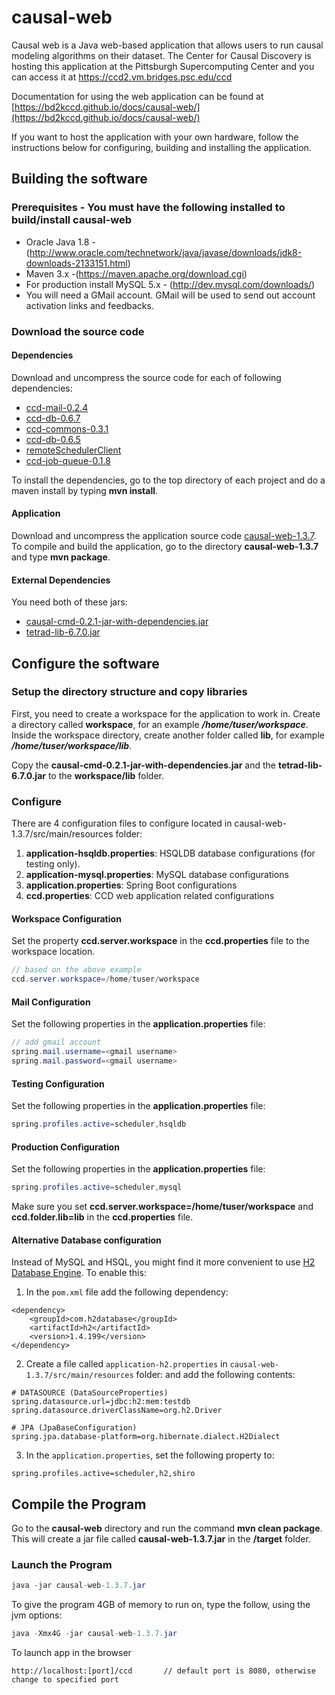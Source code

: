 # causal-web
Causal web is a Java web-based application that allows users to run causal modeling algorithms on their dataset.  The Center for Causal Discovery is hosting this application at the Pittsburgh Supercomputing Center and you can access it at https://ccd2.vm.bridges.psc.edu/ccd

Documentation for using the web application can be found at [https://bd2kccd.github.io/docs/causal-web/](https://bd2kccd.github.io/docs/causal-web/) 

If you want to host the application with your own hardware, follow the instructions below for configuring, building and installing the application.

## Building the software

### Prerequisites - You must have the following installed to build/install causal-web
* Oracle Java 1.8 - (http://www.oracle.com/technetwork/java/javase/downloads/jdk8-downloads-2133151.html)
* Maven 3.x -(https://maven.apache.org/download.cgi)
* For production install MySQL 5.x - (http://dev.mysql.com/downloads/)
* You will need a GMail account.  GMail will be used to send out account activation links and feedbacks.

### Download the source code
#### Dependencies
Download and uncompress the source code for each of following dependencies:

* [ccd-mail-0.2.4](https://github.com/bd2kccd/ccd-mail/releases/tag/v0.2.4)
* [ccd-db-0.6.7](https://github.com/bd2kccd/ccd-db/releases/tag/v0.6.7)
* [ccd-commons-0.3.1](https://github.com/bd2kccd/ccd-commons/releases/tag/v0.3.1)
* [ccd-db-0.6.5](https://github.com/bd2kccd/ccd-db/releases/tag/v0.6.5)
* [remoteSchedulerClient](https://github.com/bd2kccd/remoteSchedulerClient/archive/v0.1.4.zip)
* [ccd-job-queue-0.1.8](https://github.com/bd2kccd/ccd-job-queue/releases/tag/v0.1.8)

To install the dependencies, go to the top directory of each project and do a maven install by typing **mvn install**.

#### Application
Download and uncompress the application source code  [causal-web-1.3.7](https://github.com/bd2kccd/causal-web/releases/tag/v1.3.7).  To compile and build the application, go to the directory **causal-web-1.3.7** and type **mvn package**.

#### External Dependencies
You need both of these jars:
* [causal-cmd-0.2.1-jar-with-dependencies.jar](https://github.com/bd2kccd/causal-cmd/releases/tag/v0.2.1)
* [tetrad-lib-6.7.0.jar](https://cloud.ccd.pitt.edu/nexus/content/repositories/releases/edu/cmu/tetrad-lib/6.7.0/tetrad-lib-6.7.0.jar)

## Configure the software

### Setup the directory structure and copy libraries
First, you need to create a workspace for the application to work in.  Create a directory called **workspace**, for an example ***/home/tuser/workspace***.  
Inside the workspace directory, create another folder called **lib**, for example ***/home/tuser/workspace/lib***.  

Copy the **causal-cmd-0.2.1-jar-with-dependencies.jar** and the **tetrad-lib-6.7.0.jar** to the  **workspace/lib** folder.

### Configure
There are 4 configuration files to configure located in causal-web-1.3.7/src/main/resources folder:
1. **application-hsqldb.properties**: HSQLDB database configurations (for testing only).
2. **application-mysql.properties**: MySQL database configurations
3. **application.properties**: Spring Boot configurations
4. **ccd.properties**: CCD web application related configurations

#### Workspace Configuration
Set the property **ccd.server.workspace** in the  **ccd.properties** file to the workspace location.
```java
// based on the above example
ccd.server.workspace=/home/tuser/workspace
```

#### Mail Configuration
Set the following properties in the **application.properties** file:
```java
// add gmail account
spring.mail.username=<gmail username>
spring.mail.password=<gmail username>
```

#### Testing Configuration
Set the following properties in the **application.properties** file:
```java
spring.profiles.active=scheduler,hsqldb
```

#### Production Configuration
Set the following properties in the **application.properties** file:
```java
spring.profiles.active=scheduler,mysql
```

Make sure you set **ccd.server.workspace=/home/tuser/workspace** and **ccd.folder.lib=lib** in the **ccd.properties** file.

#### Alternative Database configuration
Instead of MySQL and HSQL, you might find it more convenient to use [H2 Database Engine](https://www.h2database.com/html/main.html). To enable this:

1. In the `pom.xml` file add the following dependency:
```
<dependency>
    <groupId>com.h2database</groupId>
    <artifactId>h2</artifactId>
    <version>1.4.199</version>
</dependency>
```

2. Create a file called `application-h2.properties` in `causal-web-1.3.7/src/main/resources` folder: and add the following contents:
```
# DATASOURCE (DataSourceProperties)
spring.datasource.url=jdbc:h2:mem:testdb
spring.datasource.driverClassName=org.h2.Driver

# JPA (JpaBaseConfiguration)
spring.jpa.database-platform=org.hibernate.dialect.H2Dialect
```
3. In the `application.properties`, set the following property to:
```
spring.profiles.active=scheduler,h2,shiro
```

## Compile the Program
Go to the **causal-web** directory and run the command **mvn clean package**. This will create a jar file called **causal-web-1.3.7.jar** in the **/target** folder.

### Launch the Program
```java
java -jar causal-web-1.3.7.jar
```
To give the program 4GB of memory to run on, type the follow, using the jvm options:
```java
java -Xmx4G -jar causal-web-1.3.7.jar
```

To launch app in the browser
```
http://localhost:[port]/ccd       // default port is 8080, otherwise change to specified port
```

